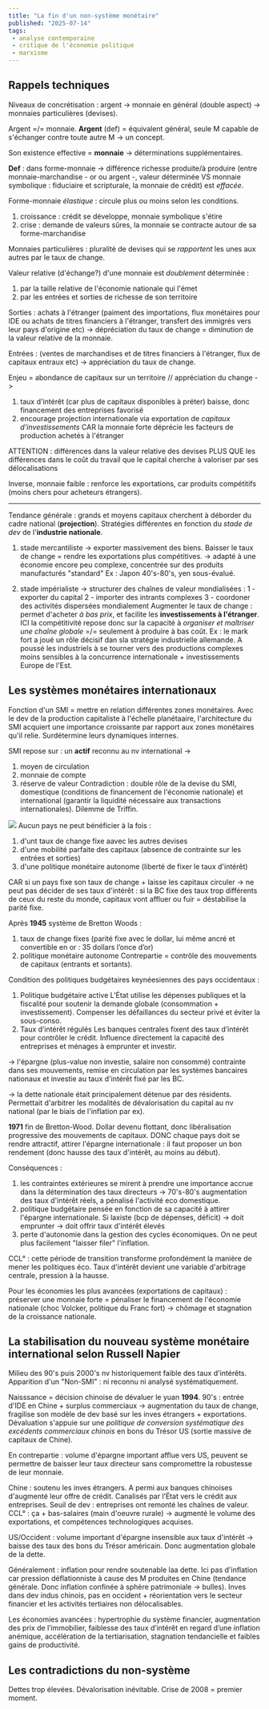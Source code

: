 ```yaml
---
title: "La fin d'un non-système monétaire"
published: "2025-07-14"
tags:
 - analyse contemporaine
 - critique de l'économie politique
 - marxisme
---
```


## Rappels techniques

Niveaux de concrétisation : argent -> monnaie en général (double aspect) -> monnaies particulières (devises).

Argent =/= monnaie.
**Argent** (def) = équivalent général, seule M capable de s'échanger contre toute autre M -> un concept.

Son existence effective = **monnaie** -> déterminations supplémentaires. 

**Def** : dans forme-monnaie -> différence richesse produite/à produire (entre monnaie-marchandise - or ou argent -, valeur déterminée VS monnaie symbolique : fiduciaire et scripturale, la monnaie de crédit) est *effacée*.

Forme-monnaie *élastique* : circule plus ou moins selon les conditions.
1) croissance : crédit se développe, monnaie symbolique s'étire
2) crise : demande de valeurs sûres, la monnaie se contracte autour de sa forme-marchandise

Monnaies particulières : pluralité de devises qui se *rapportent* les unes aux autres par le taux de change.

Valeur relative (d'échange?) d'une monnaie est *doublement* déterminée :
1) par la taille relative de l'économie nationale qui l'émet
2) par les entrées et sorties de richesse de son territoire

Sorties : achats à l'étranger (paiment des importations, flux monétaires pour IDE ou achats de titres financiers à l'étranger, transfert des immigrés vers leur pays d'origine etc) -> dépréciation du taux de change = diminution de la valeur relative de la monnaie.

Entrées : (ventes de marchandises et de titres financiers à l'étranger, flux de capitaux entraux etc) -> appréciation du taux de change.

Enjeu = abondance de capitaux sur un territoire // appréciation du change ->
1) taux d'intérêt (car plus de capitaux disponibles à préter) baisse, donc financement des entreprises favorisé
2) encourage projection internationale via exportation de *capitaux d'investissements* CAR la monnaie forte déprécie les facteurs de production achetés à l'étranger

ATTENTION : différences dans la valeur relative des devises PLUS QUE les différences dans le coût du travail que le capital cherche à valoriser par ses délocalisations

Inverse, monnaie faible : renforce les exportations, car produits compétitifs (moins chers pour acheteurs étrangers).

---

Tendance générale : grands et moyens capitaux cherchent à déborder du cadre national (**projection**). Stratégies différentes en fonction du *stade de dev* de l'**industrie nationale**.
1) stade mercantiliste -> exporter massivement des biens. Baisser le taux de change = rendre les exportations plus compétitives.
-> adapté à une économie encore peu complexe, concentrée sur des produits manufacturés "standard"
Ex : Japon 40's-80's, yen sous-évalué.

2) stade impérialiste -> structurer des chaînes de valeur mondialisées :
  1 - exporter du capital
  2 - importer des intrants complexes
  3 - coordoner des activités dispersées mondialement
Augmenter le taux de change : permet d'acheter *à bas prix*, et facilite les **investissements à l'étranger**.
ICI la compétitivité repose donc sur la capacité à *organiser et maîtriser une chaîne globale* =/= seulement à produire à bas coût.
Ex : le mark fort a joué un rôle décisif dan sla stratégie industrielle allemande. A poussé les industriels à se tourner vers des productions complexes moins sensibles à la concurrence internationale + investissements Europe de l'Est.

## Les systèmes monétaires internationaux

Fonction d'un SMI = mettre en relation différentes zones monétaires.
Avec le dev de la production capitaliste à l'échelle planétaaire, l'architecture du SMI acquiert une importance croissante par rapport aux zones monétaires qu'il relie. Surdétermine leurs dynamiques internes.

SMI repose sur : un **actif** reconnu au nv international ->
1) moyen de circulation
2) monnaie de compte
3) réserve de valeur
Contradiction : double rôle de la devise du SMI, domestique (conditions de financement de l'économie nationale) et international (garantir la liquidité nécessaire aux transactions internationales). Dilemme de Triffin.

![](@attachment/Clipboard_2025-06-12-13-11-52.png)
Aucun pays ne peut bénéficier à la fois :
1) d'unt taux de change fixe aavec les autres devises
2) d'une mobilité parfaite des capitaux (absence de contrainte sur les entrées et sorties)
3) d'une politique monétaire autonome (liberté de fixer le taux d'intérêt)

CAR si un pays fixe son taux de change + laisse les capitaux circuler -> ne peut pas décider de ses taux d'intérêt : si la BC fixe des taux trop différents de ceux du reste du monde, capitaux vont affluer ou fuir = déstabilise la parité fixe.

Après **1945** système de Bretton Woods :
1) taux de change fixes (parité fixe avec le dollar, lui même ancré et convertible en or : 35 dollars l’once d’or)
2) politique monétaire autonome
Contrepartie = contrôle des mouvements de capitaux (entrants et sortants).

Condition des politiques budgétaires keynéesiennes des pays occidentaux : 
1. Politique budgétaire active
L’État utilise les dépenses publiques et la fiscalité pour soutenir la demande globale (consommation + investissement). Compenser les défaillances du secteur privé et éviter la sous-conso.
2. Taux d’intérêt régulés
Les banques centrales fixent des taux d’intérêt pour contrôler le crédit. Influence directement la capacité des entreprises et ménages à emprunter et investir.

-> l'épargne (plus-value non investie, salaire non consommé) contrainte dans ses mouvements, remise en circulation par les systèmes bancaires nationaux et investie au taux d'intérêt fixé par les BC.

-> la dette nationale était principalement détenue par des résidents. Permettait d'arbitrer les modalités de dévalorisation du capital au nv national (par le biais de l'inflation par ex).

**1971** fin de Bretton-Wood. Dollar devenu flottant, donc libéralisation progressive des mouvements de capitaux.
DONC chaque pays doit se rendre attractif, attirer l'épargne internationale : il faut proposer un bon rendement (donc hausse des taux d'intérêt, au moins au début).

Conséquences :
1) les contraintes extérieures se mirent à prendre une importance accrue dans la détermination des taux directeurs -> 70's-80's augmentation des taux d'intérêt réels, a pénalisé l'activité eco domestique.
2) politique budgétaire pensée en fonction de sa capacité à attirer l'épargne internationale. Si laxiste (bcp de dépenses, déficit) -> doit emprunter -> doit offrir taux d'intérêt élevés
3) perte d'autonomie dans la gestion des cycles économiques. On ne peut plus facilement "laisser filer" l'inflation.

CCL° : cette période de transition transforme profondément la manière de mener les politiques éco. Taux d'intérêt devient une variable d'arbitrage centrale, pression à la hausse.

Pour les économies les plus avancées (exportations de capitaux) : préserver une monnaie forte = pénaliser le financement de l'économie nationale (choc Volcker, politique du Franc fort) -> chômage et stagnation de la croissance nationale.

## La stabilisation du nouveau système monétaire international selon Russell Napier

Milieu des 90's puis 2000's nv historiquement faible des taux d'intérêts. Apparition d'un "Non-SMI" : ni reconnu ni analysé systématiquement.

Naisssance = décision chinoise de dévaluer le yuan **1994**.
90's : entrée d'IDE en Chine + surplus commerciaux -> augmentation du taux de change, fragilise son modèle de dev basé sur les inves étrangers + exportations.
Dévaluation s'appuie sur une *politique de conversion systématique des excédents commerciaux chinois* en bons du Trésor US (sortie massive de capitaux de Chine).

En contrepartie : volume d'épargne important afflue vers US, peuvent se permettre de baisser leur taux directeur sans compromettre la robustesse de leur monnaie.

Chine : soutenu les inves étrangers. A permi aux banques chinoises d'augmenté leur offre de crédit. Canalisés par l’État vers le crédit aux entreprises. Seuil de dev : entreprises ont remonté les chaînes de valeur.
CCL° : ça + bas-salaires (main d'oeuvre rurale) -> augmenté le volume des exportations, et compétences technologiques acquises.

US/Occident : volume important d'épargne insensible aux taux d'intérêt -> baisse des taux des bons du Trésor américain. Donc augmentation globale de la dette. 

Généralement : inflation pour rendre soutenable laa dette. Ici pas d'inflation car pression déflationniste à cause des M produites en Chine (tendance générale. Donc inflation confinée à sphère patrimoniale -> bulles). Inves dans dev indus chinois, pas en occident + réorientation vers le secteur financier et les activités tertiaires non délocalisables.

Les économies avancées : hypertrophie du système financier, augmentation des prix de l’immobilier, faiblesse des taux d’intérêt en regard d’une inflation anémique, accélération de la tertiarisation, stagnation tendancielle et faibles gains de productivité.

## Les contradictions du non-système

Dettes trop élevées. Dévalorisation inévitable. 
Crise de 2008 = premier moment. 